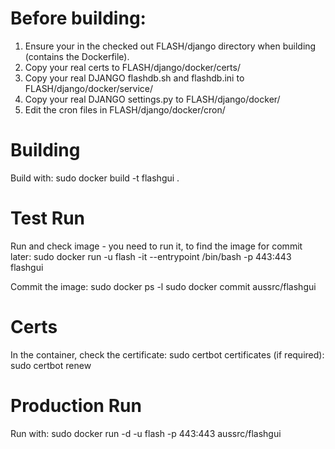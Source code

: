 # Before building:
1. Ensure your in the checked out FLASH/django directory when building (contains the Dockerfile). 
2. Copy your real certs to FLASH/django/docker/certs/
3. Copy your real DJANGO flashdb.sh and flashdb.ini to FLASH/django/docker/service/
4. Copy your real DJANGO settings.py to FLASH/django/docker/
5. Edit the cron files in FLASH/django/docker/cron/

# Building
Build with:
    sudo docker build -t flashgui .

# Test Run
Run and check image - you need to run it, to find the image for commit later:
    sudo docker run -u flash -it --entrypoint /bin/bash -p 443:443 flashgui

Commit the image:
    sudo docker ps -l
    sudo docker commit <container ID> aussrc/flashgui

# Certs
In the container, check the certificate:
    sudo certbot certificates
(if required):
    sudo certbot renew



# Production Run
Run with:
    sudo docker run -d -u flash -p 443:443 aussrc/flashgui
 

